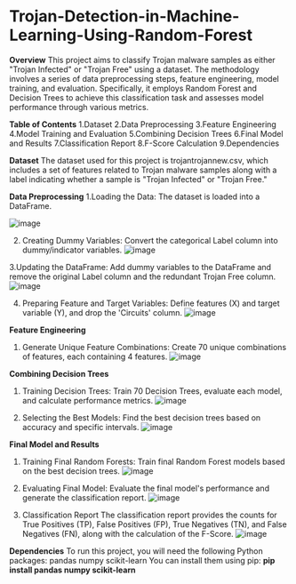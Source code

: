 # Trojan-Detection-in-Machine-Learning-Using-Random-Forest

**Overview**
This project aims to classify Trojan malware samples as either "Trojan Infected" or "Trojan Free" using a dataset. The methodology involves a series of data preprocessing steps, feature engineering, model training, and evaluation. Specifically, it employs Random Forest and Decision Trees to achieve this classification task and assesses model performance through various metrics.

**Table of Contents**
1.Dataset
2.Data Preprocessing
3.Feature Engineering
4.Model Training and Evaluation
5.Combining Decision Trees
6.Final Model and Results
7.Classification Report
8.F-Score Calculation
9.Dependencies

**Dataset**
The dataset used for this project is trojantrojannew.csv, which includes a set of features related to Trojan malware samples along with a label indicating whether a sample is "Trojan Infected" or "Trojan Free."

**Data Preprocessing**
1.Loading the Data:
The dataset is loaded into a DataFrame.

![image](https://github.com/Poushali-dev/Trojan-Detection-in-Machine-Learning-Using-Random-Forest/assets/175179861/76b0b1a2-1de7-46a8-b3c3-376c11abda9e)

2. Creating Dummy Variables:
Convert the categorical Label column into dummy/indicator variables.
![image](https://github.com/Poushali-dev/Trojan-Detection-in-Machine-Learning-Using-Random-Forest/assets/175179861/b288972e-de0a-4268-8b9c-5e343a55c557)

3.Updating the DataFrame:
Add dummy variables to the DataFrame and remove the original Label column and the redundant Trojan Free column.
![image](https://github.com/Poushali-dev/Trojan-Detection-in-Machine-Learning-Using-Random-Forest/assets/175179861/863816ae-b96d-4fa1-8c38-27a30b0846fe)

4. Preparing Feature and Target Variables:
Define features (X) and target variable (Y), and drop the 'Circuits' column.
![image](https://github.com/Poushali-dev/Trojan-Detection-in-Machine-Learning-Using-Random-Forest/assets/175179861/fabf8de2-ef10-47c6-b21a-9ccbb5bb1d29)

**Feature Engineering**

1. Generate Unique Feature Combinations:
Create 70 unique combinations of features, each containing 4 features.
![image](https://github.com/Poushali-dev/Trojan-Detection-in-Machine-Learning-Using-Random-Forest/assets/175179861/89563456-dcdc-42e5-afeb-1dfbd25f464c)

**Combining Decision Trees**
1. Training Decision Trees:
Train 70 Decision Trees, evaluate each model, and calculate performance metrics.
![image](https://github.com/Poushali-dev/Trojan-Detection-in-Machine-Learning-Using-Random-Forest/assets/175179861/b4ec46c8-1192-4705-a34c-8e84725ef0fe)

2. Selecting the Best Models:
Find the best decision trees based on accuracy and specific intervals.
![image](https://github.com/Poushali-dev/Trojan-Detection-in-Machine-Learning-Using-Random-Forest/assets/175179861/19f56b92-3618-43b5-a3e6-1f9379259742)

**Final Model and Results**
1. Training Final Random Forests:
Train final Random Forest models based on the best decision trees.
![image](https://github.com/Poushali-dev/Trojan-Detection-in-Machine-Learning-Using-Random-Forest/assets/175179861/2958b67d-da2e-466a-a011-45467b436f57)

2. Evaluating Final Model:
Evaluate the final model's performance and generate the classification report.
![image](https://github.com/Poushali-dev/Trojan-Detection-in-Machine-Learning-Using-Random-Forest/assets/175179861/f9939e19-4b85-474e-b487-64a9784f8985)

3. Classification Report
The classification report provides the counts for True Positives (TP), False Positives (FP), True Negatives (TN), and False Negatives (FN), along with the calculation of the F-Score.
![image](https://github.com/Poushali-dev/Trojan-Detection-in-Machine-Learning-Using-Random-Forest/assets/175179861/e5ac9690-3dc0-435e-8e4a-0395d77f1956)

**Dependencies**
To run this project, you will need the following Python packages:
pandas
numpy
scikit-learn
You can install them using pip:
**pip install pandas numpy scikit-learn**











